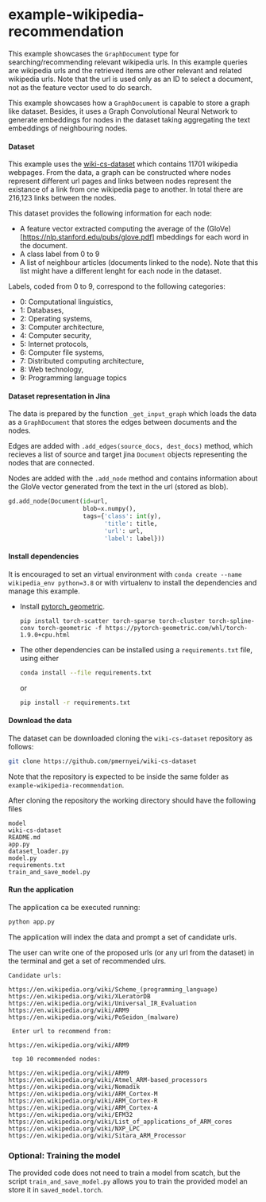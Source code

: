 # example-wikipedia-recommendation



This example showcases  the `GraphDocument` type for searching/recommending relevant wikipedia urls. In this example queries are wikipedia urls and the retrieved items are other relevant and related wikipedia urls. Note that the url is used only as an ID to select a document, not as the feature vector used to do search. 

This example showcases how a `GraphDocument` is capable to store a graph like dataset. Besides, it uses a Graph Convolutional Neural Network to generate embeddings for nodes in the dataset taking aggregating the text embeddings of neighbouring nodes.





#### Dataset

This example uses the [wiki-cs-dataset](https://arxiv.org/abs/2007.02901) which contains 11701 wikipedia webpages. From the data, a graph can be constructed where nodes represent different url pages and links between nodes represent the existance of a link from one wikipedia page to another. In total there are 216,123 links between the nodes.

This dataset provides the following information for each node:

- A feature vector extracted computing the average of the (GloVe)[https://nlp.stanford.edu/pubs/glove.pdf] mbeddings for each word in the document.
- A class label from 0 to 9
- A list of neighbour articles (documents linked to the node). Note that this list might have a different lenght for each node in the dataset.



Labels, coded from 0 to 9, correspond to the following categories:

- 0: Computational linguistics,
- 1: Databases,
- 2: Operating systems,
- 3: Computer architecture,
- 4: Computer security,
- 5: Internet protocols,
- 6: Computer file systems,
- 7: Distributed computing architecture,
- 8: Web technology,
- 9: Programming language topics



#### Dataset representation in Jina

The data is prepared by the function `_get_input_graph` which loads the data as a `GraphDocument` that stores the edges between documents and the nodes. 

Edges are added with `.add_edges(source_docs, dest_docs)` method, which recieves a list of source and target jina `Document` objects representing the nodes that are connected.

Nodes are added with the `.add_node` method and contains information about the  GloVe vector generated from the text in the url (stored as blob). 

```python
gd.add_node(Document(id=url,
                     blob=x.numpy(),
                     tags={'class': int(y),
                           'title': title,
                           'url': url,
                           'label': label}))
```



#### Install dependencies

It is encouraged to set an virtual environment with `conda create --name wikipedia_env python=3.8`
or with virtualenv to install the dependencies and manage this example.

- Install [pytorch_geometric](https://pytorch-geometric.readthedocs.io/en/latest/notes/installation.html).

  ```
  pip install torch-scatter torch-sparse torch-cluster torch-spline-conv torch-geometric -f https://pytorch-geometric.com/whl/torch-1.9.0+cpu.html
  ```

- The other dependencies can be installed using a `requirements.txt` file, using either

  ```bash
  conda install --file requirements.txt
  ```

  or 

  ```bash
  pip install -r requirements.txt
  ```

  

  

#### Download the data

The dataset can be downloaded cloning the `wiki-cs-dataset` repository as follows:

```bash
git clone https://github.com/pmernyei/wiki-cs-dataset
```

Note that the  repository is expected to be inside the same folder as `example-wikipedia-recommendation`.

After cloning the repository the working directory should have the following files

```
model			
wiki-cs-dataset
README.md		
app.py			
dataset_loader.py 	
model.py	
requirements.txt  
train_and_save_model.py
```



#### Run the application

The application ca be executed running:

``````bash
python app.py 
``````

The application will index the data and prompt a set of candidate urls.

The user can write one of the proposed urls (or any url from the dataset) in the terminal and get a set of recommended ulrs.

```
Candidate urls:

https://en.wikipedia.org/wiki/Scheme_(programming_language)
https://en.wikipedia.org/wiki/XLeratorDB
https://en.wikipedia.org/wiki/Universal_IR_Evaluation
https://en.wikipedia.org/wiki/ARM9
https://en.wikipedia.org/wiki/PoSeidon_(malware)

 Enter url to recommend from:

https://en.wikipedia.org/wiki/ARM9

 top 10 recommended nodes:

https://en.wikipedia.org/wiki/ARM9
https://en.wikipedia.org/wiki/Atmel_ARM-based_processors
https://en.wikipedia.org/wiki/Nomadik
https://en.wikipedia.org/wiki/ARM_Cortex-M
https://en.wikipedia.org/wiki/ARM_Cortex-R
https://en.wikipedia.org/wiki/ARM_Cortex-A
https://en.wikipedia.org/wiki/EFM32
https://en.wikipedia.org/wiki/List_of_applications_of_ARM_cores
https://en.wikipedia.org/wiki/NXP_LPC
https://en.wikipedia.org/wiki/Sitara_ARM_Processor
```



### Optional: Training the model

The provided code does not need to train a model from scatch, but the script `train_and_save_model.py` allows you to train the provided model an store it in `saved_model.torch`. 

